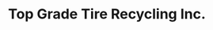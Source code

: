 ---
title: "Top Grade Tire Recycling Inc."
url: /kelowna/top-grade-tire-recycling-inc/
shop: tyres
---